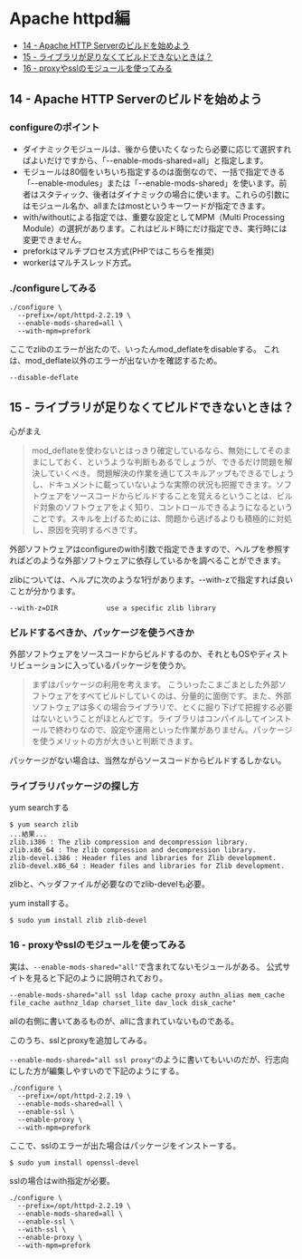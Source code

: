 # Apache httpd編

* [14 - Apache HTTP Serverのビルドを始めよう](http://www.atmarkit.co.jp/ait/articles/1107/15/news124.html)
* [15 - ライブラリが足りなくてビルドできないときは？](http://www.atmarkit.co.jp/ait/articles/1107/22/news142.html)
* [16 - proxyやsslのモジュールを使ってみる](http://www.atmarkit.co.jp/ait/articles/1107/29/news121.html)

## 14 - Apache HTTP Serverのビルドを始めよう
### configureのポイント

* ダイナミックモジュールは、後から使いたくなったら必要に応じて選択すればよいだけですから、「--enable-mods-shared=all」と指定します。
* モジュールは80個をいちいち指定するのは面倒なので、一括で指定できる「--enable-modules」または「--enable-mods-shared」を使います。前者はスタティック、後者はダイナミックの場合に使います。これらの引数にはモジュール名か、allまたはmostというキーワードが指定できます。
* with/withoutによる指定では、重要な設定としてMPM（Multi Processing Module）の選択があります。これはビルド時にだけ指定でき、実行時には変更できません。
 * preforkはマルチプロセス方式(PHPではこちらを推奨)
 * workerはマルチスレッド方式。

### ./configureしてみる
```
./configure \
  --prefix=/opt/httpd-2.2.19 \
  --enable-mods-shared=all \
  --with-mpm=prefork
```
ここでzlibのエラーが出たので、いったんmod_deflateをdisableする。
これは、mod_deflate以外のエラーが出ないかを確認するため。

```
--disable-deflate
```

## 15 - ライブラリが足りなくてビルドできないときは？

心がまえ

> mod_deflateを使わないとはっきり確定しているなら、無効にしてそのままにしておく、というような判断もあるでしょうが、できるだけ問題を解決していくべき。
> 問題解決の作業を通じてスキルアップもできるでしょうし、ドキュメントに載っていないような実際の状況も把握できます。ソフトウェアをソースコードからビルドすることを覚えるということは、ビルド対象のソフトウェアをよく知り、コントロールできるようになるということです。スキルを上げるためには、問題から逃げるよりも積極的に対処し、原因を究明するべきです。

外部ソフトウェアはconfigureのwith引数で指定できますので、ヘルプを参照すればどのような外部ソフトウェアに依存しているかを調べることができます。

zlibについては、ヘルプに次のような1行があります。--with-zで指定すれば良いことが分かります。

```
--with-z=DIR            use a specific zlib library
```

### ビルドするべきか、パッケージを使うべきか

外部ソフトウェアをソースコードからビルドするのか、それともOSやディストリビューションに入っているパッケージを使うか。

> まずはパッケージの利用を考えます。
> こういったこまごまとした外部ソフトウェアをすべてビルドしていくのは、分量的に面倒です。また、外部ソフトウェアは多くの場合ライブラリで、とくに掘り下げて把握する必要はないということがほとんどです。ライブラリはコンパイルしてインストールで終わりなので、設定や運用といった作業がありません。パッケージを使うメリットの方が大きいと判断できます。

パッケージがない場合は、当然ながらソースコードからビルドするしかない。

### ライブラリパッケージの探し方

yum searchする
```
$ yum search zlib
...結果...
zlib.i386 : The zlib compression and decompression library.
zlib.x86_64 : The zlib compression and decompression library.
zlib-devel.i386 : Header files and libraries for Zlib development.
zlib-devel.x86_64 : Header files and libraries for Zlib development.
```

zlibと、ヘッダファイルが必要なのでzlib-develも必要。

yum installする。

```
$ sudo yum install zlib zlib-devel
```

### 16 - proxyやsslのモジュールを使ってみる

実は、`--enable-mods-shared="all"`で含まれてないモジュールがある。
公式サイトを見ると下記のように説明されており。
```
--enable-mods-shared="all ssl ldap cache proxy authn_alias mem_cache file_cache authnz_ldap charset_lite dav_lock disk_cache"
```
allの右側に書いてあるものが、allに含まれていないものである。

このうち、sslとproxyを追加してみる。

`--enable-mods-shared="all ssl proxy"`のように書いてもいいのだが、行志向にした方が編集しやすいので下記のようにする。

```
./configure \
  --prefix=/opt/httpd-2.2.19 \
  --enable-mods-shared=all \
  --enable-ssl \
  --enable-proxy \
  --with-mpm=prefork
```

ここで、sslのエラーが出た場合はパッケージをインストーする。
```
$ sudo yum install openssl-devel
```

sslの場合はwith指定が必要。

```
./configure \
  --prefix=/opt/httpd-2.2.19 \
  --enable-mods-shared=all \
  --enable-ssl \
  --with-ssl \
  --enable-proxy \
  --with-mpm=prefork
```

